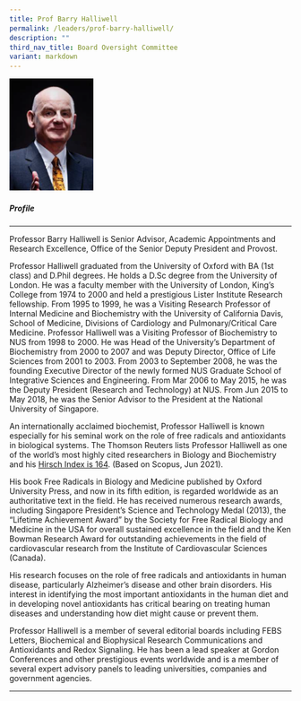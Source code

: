 ```yaml
---
title: Prof Barry Halliwell
permalink: /leaders/prof-barry-halliwell/
description: ""
third_nav_title: Board Oversight Committee
variant: markdown
---
```

<img style="width:150px" src="/images/Leaders/barry-halliwell__stcc.png">

##### Profile

* * *

Professor Barry Halliwell is Senior Advisor, Academic Appointments and Research Excellence, Office of the Senior Deputy&nbsp;President&nbsp;and Provost.&nbsp;

Professor Halliwell graduated from the University of Oxford with BA (1st class) and&nbsp;D.Phil&nbsp;degrees. He holds a&nbsp;D.Sc&nbsp;degree from the University of London. He was a faculty member with the University of London, King’s College from 1974 to 2000 and held a prestigious Lister Institute Research fellowship. From 1995 to 1999, he was a Visiting Research Professor of Internal Medicine and Biochemistry with the University of California Davis, School of Medicine, Divisions of Cardiology and Pulmonary/Critical Care Medicine. Professor Halliwell was a Visiting Professor of Biochemistry to NUS from 1998 to 2000. He was Head of the University’s Department of Biochemistry from 2000 to 2007 and was Deputy Director, Office of Life Sciences from 2001 to 2003. From 2003 to September 2008, he was the founding Executive Director of the&nbsp;newly formed&nbsp;NUS Graduate School of Integrative Sciences and Engineering. From Mar 2006 to May 2015, he was the Deputy President (Research and Technology) at NUS. From Jun 2015 to May 2018, he was the Senior Advisor to the President at the National University of Singapore.&nbsp;

An internationally acclaimed biochemist, Professor Halliwell is known especially for his seminal work on the role of free radicals and antioxidants in biological systems. The Thomson Reuters lists Professor Halliwell as one of the world’s most&nbsp;highly cited&nbsp;researchers in Biology and Biochemistry and his&nbsp;[Hirsch Index is 164](https://www.scopus.com/authid/detail.uri?authorId=7101878919). (Based on Scopus, Jun 2021).&nbsp;

His book Free Radicals in Biology and Medicine published by Oxford University Press, and now in its fifth edition, is regarded worldwide as an authoritative text in the field. He has received&nbsp;numerous&nbsp;research awards, including Singapore President’s Science and Technology Medal (2013), the “Lifetime Achievement Award” by the Society for Free Radical Biology and Medicine in the USA for overall sustained excellence in the field and the Ken Bowman Research Award for outstanding achievements in the field of cardiovascular research from the Institute of Cardiovascular Sciences (Canada).&nbsp;

His research focuses on the role of free radicals and antioxidants in human disease, particularly Alzheimer’s disease and other brain disorders. His interest in&nbsp;identifying&nbsp;the most important antioxidants in the human diet and in developing novel antioxidants has critical bearing on treating human diseases and understanding how diet might cause or prevent them.&nbsp;

Professor Halliwell is a member of several editorial boards including FEBS Letters, Biochemical and Biophysical Research Communications and Antioxidants and Redox&nbsp;Signaling. He has been a lead speaker at Gordon Conferences and other prestigious events worldwide and is a member of several expert advisory panels to leading universities,&nbsp;companies&nbsp;and government agencies.&nbsp;

* * *